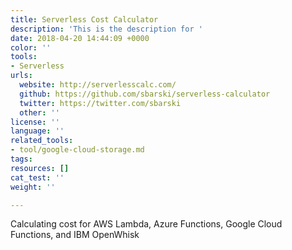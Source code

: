 ```yaml
---
title: Serverless Cost Calculator
description: 'This is the description for '
date: 2018-04-20 14:44:09 +0000
color: ''
tools:
- Serverless
urls:
  website: http://serverlesscalc.com/
  github: https://github.com/sbarski/serverless-calculator
  twitter: https://twitter.com/sbarski
  other: ''
license: ''
language: ''
related_tools:
- tool/google-cloud-storage.md
tags:
resources: []
cat_test: ''
weight: ''

---
```

Calculating cost for AWS Lambda, Azure Functions, Google Cloud Functions, and IBM OpenWhisk